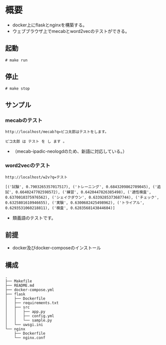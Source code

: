 # 概要

- docker上にflaskとnginxを構築する。
- ウェブブラウザ上でmecabとword2vecのテストができる。

## 起動

```
# make run
```

## 停止

```
# make stop
```

## サンプル

### mecabのテスト

```
http://localhost/mecab?q=ピコ太郎はテストをします。
```

```
ピコ太郎 は テスト を し ます 。
```

- （mecab-ipadic-neologdのため、新語に対応している。）

### word2vecのテスト

```
http://localhost/w2v?q=テスト
```

```
[('試験', 0.7903265357017517), ('トレーニング', 0.6843209862709045), ('追試', 0.6640247702598572), ('練習', 0.6420447826385498), ('適性検査', 0.6370010375976562), ('シェイクダウン', 0.6339285373687744), ('チェック', 0.6325801610946655), ('実験', 0.6300682425498962), ('トライアル', 0.6293531060218811), ('検査', 0.6283568143844604)]
```

- 類義語のテストです。

## 前提

- docker及びdocker-composeのインストール

## 構成

```
.
├── Makefile
├── README.md
├── docker-compose.yml
├── flask
│   ├── Dockerfile
│   ├── requirements.txt
│   ├── src
│   │   ├── app.py
│   │   ├── config.yml
│   │   └── sample.py
│   └── uwsgi.ini
└── nginx
    ├── Dockerfile
    └── nginx.conf
```
